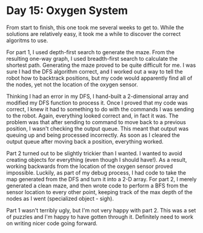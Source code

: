 # Day 15: Oxygen System
From start to finish, this one took me several weeks to get to. While the solutions are relatively easy, it took me a while
to discover the correct algoritms to use.

For part 1, I used depth-first search to generate the maze. From the resulting one-way graph, I used breadth-first search to
calculate the shortest path. Generating the maze proved to be quite difficult for me. I was sure I had the DFS algorithm
correct, and I worked out a way to tell the robot how to backtrack positions, but my code would apparently find all of the
nodes, yet not the location of the oxygen sensor.

Thinking I had an error in my DFS, I hand-built a 2-dimensional array and modified my DFS function to process it. Once I
proved that my code was correct, I knew it had to something to do with the commands I was sending to the robot. Again,
everything looked correct and, in fact it was. The problem was that after sending to command to move back to a previous
position, I wasn't checking the output queue. This meant that output was queuing up and being processed incorrectly. As
soon as I cleared the output queue after moving back a position, everything worked.

Part 2 turned out to be slightly trickier than I wanted. I wanted to avoid creating objects for everything (even though I
should have!). As a result, working backwards from the location of the oxygen sensor proved impossible. Luckily, as part
of my debug process, I had code to take the map generated from the DFS and turn it into a 2-D array. For part 2, I merely
generated a clean maze, and then wrote code to perform a BFS from the sensor location to every other point, keeping track
of the max depth of the nodes as I went (specialized object - sigh).

Part 1 wasn't terribly ugly, but I'm not very happy with part 2. This was a set of puzzles and I'm happy to have gotten
through it. Definitely need to work on writing nicer code going forward.
